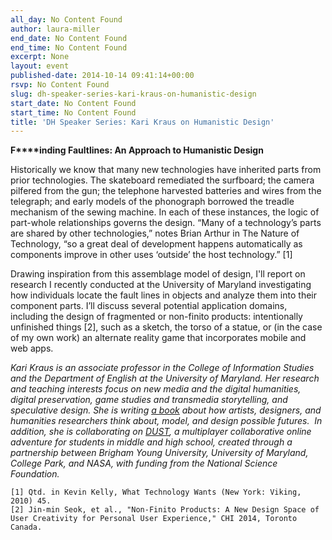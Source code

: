 ```yaml
---
all_day: No Content Found
author: laura-miller
end_date: No Content Found
end_time: No Content Found
excerpt: None
layout: event
published-date: 2014-10-14 09:41:14+00:00
rsvp: No Content Found
slug: dh-speaker-series-kari-kraus-on-humanistic-design
start_date: No Content Found
start_time: No Content Found
title: 'DH Speaker Series: Kari Kraus on Humanistic Design'
---
```


**F****inding Faultlines: An Approach to Humanistic Design**

Historically we know that many new technologies have inherited parts from prior technologies. The skateboard remediated the surfboard; the camera pilfered from the gun; the telephone harvested batteries and wires from the telegraph; and early models of the phonograph borrowed the treadle mechanism of the sewing machine. In each of these instances, the logic of part-whole relationships governs the design. “Many of a technology’s parts are shared by other technologies,” notes Brian Arthur in The Nature of Technology, “so a great deal of development happens automatically as components improve in other uses ‘outside’ the host technology.” [1]

Drawing inspiration from this assemblage model of design, I'll report on research I recently conducted at the University of Maryland investigating how individuals locate the fault lines in objects and analyze them into their component parts. I’ll discuss several potential application domains, including the design of fragmented or non-finito products: intentionally unfinished things [2], such as a sketch, the torso of a statue, or (in the case of my own work) an alternate reality game that incorporates mobile and web apps.

_Kari Kraus is an associate professor in the College of Information Studies and the Department of English at the University of Maryland. Her research and teaching interests focus on new media and the digital humanities, digital preservation, game studies and transmedia storytelling, and speculative design. She is writing [a book](http://www.karikraus.com/?p=141) about how artists, designers, and humanities researchers think about, model, and design possible futures.  In addition, she is collaborating on [DUST](https://fallingdust.com/), a multiplayer collaborative online adventure for students in middle and high school, created through a partnership between Brigham Young University, University of Maryland, College Park, and NASA, with funding from the National Science Foundation._



    
    [1] Qtd. in Kevin Kelly, What Technology Wants (New York: Viking, 2010) 45.
    [2] Jin-min Seok, et al., "Non-Finito Products: A New Design Space of User Creativity for Personal User Experience," CHI 2014, Toronto Canada.
